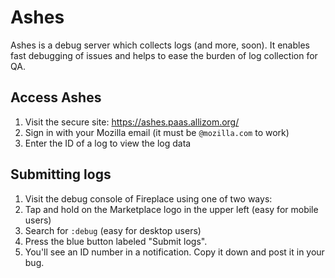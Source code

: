 # Ashes

Ashes is a debug server which collects logs (and more, soon). It enables fast
debugging of issues and helps to ease the burden of log collection for QA.

## Access Ashes

1. Visit the secure site:
   https://ashes.paas.allizom.org/
2. Sign in with your Mozilla email (it must be `@mozilla.com` to work)
3. Enter the ID of a log to view the log data

## Submitting logs

1. Visit the debug console of Fireplace using one of two ways:
 1. Tap and hold on the Marketplace logo in the upper left (easy for mobile users)
 2. Search for `:debug` (easy for desktop users)
2. Press the blue button labeled "Submit logs".
3. You'll see an ID number in a notification. Copy it down and post it in your bug.
